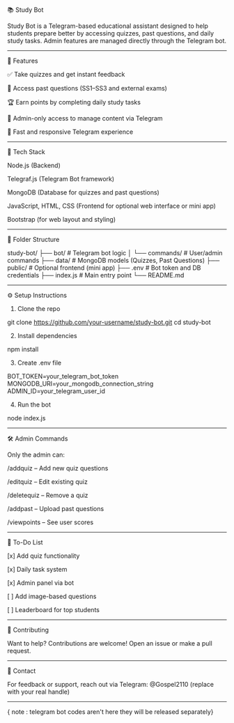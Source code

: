 
📚 Study Bot

Study Bot is a Telegram-based educational assistant designed to help students prepare better by accessing quizzes, past questions, and daily study tasks. Admin features are managed directly through the Telegram bot.


---

🚀 Features

✅ Take quizzes and get instant feedback

📂 Access past questions (SS1–SS3 and external exams)

🏆 Earn points by completing daily study tasks

🔐 Admin-only access to manage content via Telegram

📡 Fast and responsive Telegram experience



---

🔧 Tech Stack

Node.js (Backend)

Telegraf.js (Telegram Bot framework)

MongoDB (Database for quizzes and past questions)

JavaScript, HTML, CSS (Frontend for optional web interface or mini app)

Bootstrap (for web layout and styling)



---

📁 Folder Structure

study-bot/
├── bot/                 # Telegram bot logic
│   └── commands/        # User/admin commands
├── data/                # MongoDB models (Quizzes, Past Questions)
├── public/              # Optional frontend (mini app)
├── .env                 # Bot token and DB credentials
├── index.js             # Main entry point
└── README.md


---

⚙️ Setup Instructions

1. Clone the repo

git clone https://github.com/your-username/study-bot.git
cd study-bot


2. Install dependencies

npm install


3. Create .env file

BOT_TOKEN=your_telegram_bot_token
MONGODB_URI=your_mongodb_connection_string
ADMIN_ID=your_telegram_user_id


4. Run the bot

node index.js




---

🛠️ Admin Commands

Only the admin can:

/addquiz – Add new quiz questions

/editquiz – Edit existing quiz

/deletequiz – Remove a quiz

/addpast – Upload past questions

/viewpoints – See user scores



---

📌 To-Do List

[x] Add quiz functionality

[x] Daily task system

[x] Admin panel via bot

[ ] Add image-based questions

[ ] Leaderboard for top students



---

🤝 Contributing

Want to help? Contributions are welcome! Open an issue or make a pull request.


---


💬 Contact

For feedback or support, reach out via Telegram: @Gospel2110 (replace with your real handle)


---

{ note : telegram bot codes aren't here they will be released separately}
